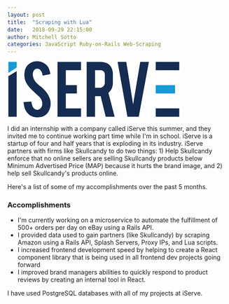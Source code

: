 ```yaml
---
layout: post
title:  "Scraping with Lua"
date:   2018-09-29 22:15:00
author: Mitchell Sotto
categories: JavaScript Ruby-on-Rails Web-Scraping
---
```

![iServe](/assets/iserve.png)

I did an internship with a company called iServe this summer, and they invited me to continue working part time while I'm in school. iServe is a startup of four and half years that is exploding in its industry. iServe partners with firms like Skullcandy to do two things: 1) Help Skullcandy enforce that no online sellers are selling Skullcandy products below Minimum Advertised Price (MAP) because it hurts the brand image, and 2) help sell Skullcandy's products online. 

Here's a list of some of my accomplishments over the past 5 months.

### Accomplishments
- I'm currently working on a microservice to automate the fulfillment of 500+ orders per day on eBay using a Rails API.
- I provided data used to gain partners (like Skullcandy) by scraping Amazon using a Rails API, Splash Servers, Proxy IPs, and Lua scripts. 
- I increased frontend development speed by helping to create a React component library that is being used in all frontend dev projects going forward
- I improved brand managers abilities to quickly respond to product reviews by creating an internal tool in React.

I have used PostgreSQL databases with all of my projects at iServe.